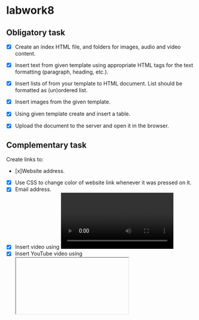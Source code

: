 # labwork8



## Obligatory task

- [x] Create an index HTML file, and folders for images, audio and
video content. 
- [x] Insert text from given template using appropriate HTML tags for the
text formatting (paragraph, heading, etc.). 
- [x] Insert lists of from your template to HTML document. List should be
formatted as (un)ordered list.
- [x] Insert images from the given template.
- [x] Using given template create and insert a table.
- [x] Upload the document to the server and open it in the browser.


## Complementary task

Create links to:
- [x]Website address. 
- [x] Use CSS to change
color of website link whenever it was pressed on it.
- [x] Email address.
- [x] Insert video using <video>
tag
- [x] Insert YouTube video
using <iframe> tag. Use embed video link address.
- [x] Insert audio using <audio>
tag.
